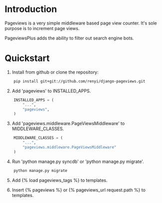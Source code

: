 Introduction
============
Pageviews is a very simple middleware based page view counter. It's sole purpose is to increment page views.

PageviewsPlus adds the ability to filter out search engine bots.




Quickstart
==========

1. Install from github or clone the repository:
```bash
    pip install git+git://github.com/renyi/django-pageviews.git
```

2. Add 'pageviews' to INSTALLED_APPS.
```python
    INSTALLED_APPS = (
        "...",
        "pageviews",
    )
```

3. Add 'pageviews.middleware.PageViewsMiddleware' to MIDDLEWARE_CLASSES.
```python
    MIDDLEWARE_CLASSES = (
        "...",
        "pageviews.middleware.PageViewsMiddleware"
    )
```

4. Run 'python manage.py syncdb' or 'python manage.py migrate'.
```bash
    python manage.py migrate
```

5. Add {% load pageviews_tags %} to templates.

6. Insert {% pageviews %} or {% pageviews_url request.path %} to templates.
